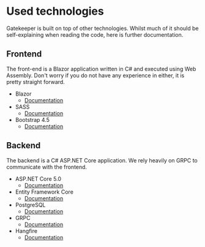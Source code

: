 # Used technologies

Gatekeeper is built on top of other technologies. Whilst much of it should be self-explaining when reading the code, here is further documentation.

## Frontend

The front-end is a Blazor application written in C\# and executed using Web Assembly. Don't worry if you do not have any experience in either, it is pretty straight forward. 

* Blazor
  * [Documentation](https://docs.microsoft.com/en-us/aspnet/core/blazor/?view=aspnetcore-5.0)
* SASS
  * [Documentation](https://sass-lang.com/documentation)
* Bootstrap 4.5
  * [Documentation](https://getbootstrap.com/docs/4.5/getting-started/introduction/)

## Backend

The backend is a C\# ASP.NET Core application. We rely heavily on GRPC to communicate with the frontend. 

* ASP.NET Core 5.0
  * [Documentation](https://docs.microsoft.com/en-us/aspnet/core/?view=aspnetcore-5.0)
* Entity Framework Core
  * [Documentation](https://docs.microsoft.com/en-us/ef/core/)
* PostgreSQL 
  * [Documentation](https://www.postgresql.org/docs/)
* GRPC
  * [Documentation](https://grpc.io/docs/)
* Hangfire
  * [Documentation](https://www.hangfire.io/)

